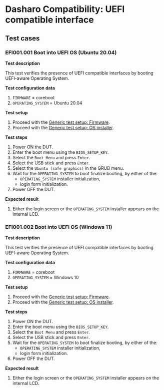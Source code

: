 # Dasharo Compatibility: UEFI compatible interface

## Test cases

### EFI001.001 Boot into UEFI OS (Ubuntu 20.04)

**Test description**

This test verifies the presence of UEFI compatible interfaces by booting
UEFI-aware Operating System.

**Test configuration data**

1. `FIRMWARE` = coreboot
1. `OPERATING_SYSTEM` = Ubuntu 20.04

**Test setup**

1. Proceed with the
   [Generic test setup: Firmware](../generic-test-setup/#firmware).
1. Proceed with the
   [Generic test setup: OS installer](../generic-test-setup/#os-installer).

**Test steps**

1. Power ON the DUT.
1. Enter the boot menu using the `BIOS_SETUP_KEY`.
1. Select the `Boot Menu` and press `Enter`.
1. Select the USB stick and press `Enter`.
1. Select the `Ubuntu (safe graphics)` in the GRUB menu.
1. Wait for the `OPERATING_SYSTEM` to boot finalize booting, by either of the:
   - `OPERATING_SYSTEM` installer initialization,
   - login form initialization.
1. Power OFF the DUT.

**Expected result**

1. Either the login screen or the `OPERATING_SYSTEM` installer appears on the
   internal LCD.

### EFI001.002 Boot into UEFI OS (Windows 11)

**Test description**

This test verifies the presence of UEFI compatible interfaces by booting
UEFI-aware Operating System.

**Test configuration data**

1. `FIRMWARE` = coreboot
1. `OPERATING_SYSTEM` = Windows 10

**Test setup**

1. Proceed with the
   [Generic test setup: Firmware](../generic-test-setup/#firmware).
1. Proceed with the
   [Generic test setup: OS installer](../generic-test-setup/#os-installer).

**Test steps**

1. Power ON the DUT.
1. Enter the boot menu using the `BIOS_SETUP_KEY`.
1. Select the `Boot Menu` and press `Enter`.
1. Select the USB stick and press `Enter`.
1. Wait for the `OPERATING_SYSTEM` to boot finalize booting, by either of the:
   - `OPERATING_SYSTEM` installer initialization,
   - login form initialization.
1. Power OFF the DUT.

**Expected result**

1. Either the login screen or the `OPERATING_SYSTEM` installer appears on the
   internal LCD.
